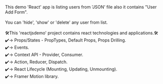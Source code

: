 This demo 'React' app is listing users from 'JSON' file also it contains "User Add Form".
<br/><br/>
You can 'hide', 'show' or 'delete' any user from list.
<br/><br/>
🛠This 'reactjsdemo' project contains react technologies and applications.🛠<br/>
    ✔️-> Props/States - PropTypes, Default Props, Props Drilling.<br/>
    ✔️-> Events.<br/>
    ✔️-> Context API - Provider, Consumer.<br/>
    ✔️-> Action, Reducer, Dispatch.<br/>
    ✔️-> React Lifecycle (Mounting, Updating, Unmounting).<br/>
    ✔️-> Framer Motion library.<br/>